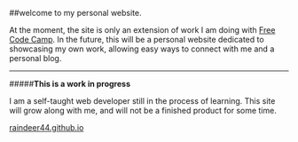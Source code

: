 ##welcome to my personal website.

At the moment, the site is only an extension of work I am doing with [Free Code Camp](freecodecamp.com). In the future, this will be a personal
website dedicated to showcasing my own work, allowing easy ways to connect with me and a personal blog.

---

#####**This is a work in progress**

I am a self-taught web developer still in the process of learning. This site will grow along with me, and will not be a finished
product for some time. 

[raindeer44.github.io](raindeer44.github.io)
